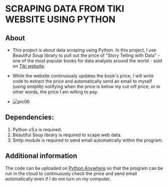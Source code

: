 # **SCRAPING DATA FROM TIKI WEBSITE USING PYTHON**
 

## About
* This project is about data scraping using Python. In this project, I use Beautiful Soup library to pull out the price of "Story Telling with Data" - one of the most popular books for data analysts around the world - sold on [Tiki website](https://tiki.vn/storytelling-with-data-ke-chuyen-thong-qua-du-lieu-cuon-cam-nang-huong-dan-truc-quan-hoa-du-lieu-p76013378.html?spid=76013379).

* While the website continuously updates the book's price, I will write code to extract the price and automatically send an email to myself (using smtplib) notifying when the price is below my cut-off price, or in other words, the price I am willing to pay.


* ![pic06](https://github.com/anhthiphuongtran/web-scraping/assets/105230494/42d72614-bd31-4a30-af95-0c7a4346ed45)


## Dependencies:

1. Python v3.x is required.
2. Beautiful Soup library is required to scape web data.
3. Smtp module is required to send email automatically within the program.

## Additional information
The code can be uploaded on [Python Anywhere](https://www.pythonanywhere.com/) so that the program can be run in the cloud to continuously check the price and send email automatically even if I do not turn on my computer.

